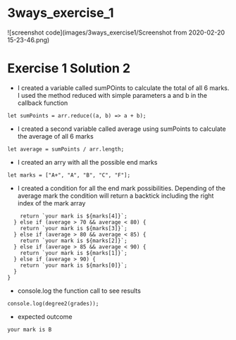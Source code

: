 # 3ways_exercise_1

![screenshot code](images/3ways_exercise1/Screenshot from 2020-02-20 15-23-46.png)

# Exercise 1 Solution 2

* I created a variable called sumPOints to calculate the total of all 6 marks. I used the method reduced with simple parameters a and b in the callback function

``` let sumPoints = arr.reduce((a, b) => a + b); ```


* I created a second variable called average using sumPoints to calculate the average of all 6 marks

``` let average = sumPoints / arr.length; ```

* I created an arry with all the possible end marks

``` let marks = ["A+", "A", "B", "C", "F"]; ```

* I created a condition for all the end mark possibilities. Depending of the average mark the condition will return a backtick including the right index of the mark array

``` if (average < 70) {
    return `your mark is ${marks[4]}`;
  } else if (average > 70 && average < 80) {
    return `your mark is ${marks[3]}`;
  } else if (average > 80 && average < 85) {
    return `your mark is ${marks[2]}`;
  } else if (average > 85 && average < 90) {
    return `your mark is ${marks[1]}`;
  } else if (average > 90) {
    return `your mark is ${marks[0]}`;
  }
}
```
* console.log the function call to see results

``` console.log(degree2(grades)); ```

* expected outcome

``` your mark is B ```

